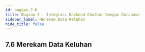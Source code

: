 ```yaml
---
id: bagian-7-6
title: Bagian 7 - Integrasi Backend Chatbot Dengan Database
sidebar_label: Merekam Data Keluhan
hide_title: false
---
```

## 7.6 Merekam Data Keluhan
